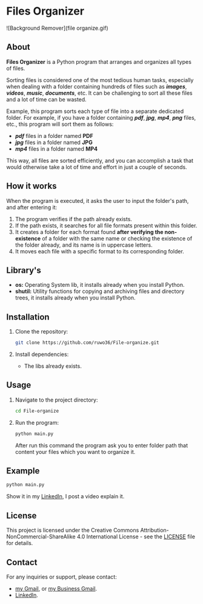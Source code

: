 
# Files Organizer

![Background Remover](file organize.gif)

## About

**Files Organizer** is a Python program that arranges and organizes all types of files.

Sorting files is considered one of the most tedious human tasks, especially when dealing with a folder containing hundreds of files such as **_images_**, **_videos_**, **_music_**, **_documents_**, etc. It can be challenging to sort all these files and a lot of time can be wasted.

Example, this program sorts each type of file into a separate dedicated folder. For example, if you have a folder containing **_pdf_**, **_jpg_**, **_mp4_**, **_png_** files, etc., this program will sort them as follows:

- **_pdf_** files in a folder named **PDF**
- **_jpg_** files in a folder named **JPG**
- **_mp4_** files in a folder named **MP4**

This way, all files are sorted efficiently, and you can accomplish a task that would otherwise take a lot of time and effort in just a couple of seconds.

## How it works

When the program is executed, it asks the user to input the folder's path, and after entering it:

1. The program verifies if the path already exists.
2. If the path exists, it searches for all file formats present within this folder.
3. It creates a folder for each format found **after verifying the non-existence** of a folder with the same name or checking the existence of the folder already, and its name is in uppercase letters.
4. It moves each file with a specific format to its corresponding folder.

## Library's

- **os:** Operating System lib, it installs already when you install Python.
- **shutil:** Utility functions for copying and archiving files and directory trees, it installs already when you install Python.

## Installation

1. Clone the repository:

   ```bash
   git clone https://github.com/ruwo36/File-organize.git
   ```

2. Install dependencies:

   - The libs already exists.

## Usage

1. Navigate to the project directory:

   ```bash
   cd File-organize
   ```

2. Run the program:

   ```bash
   python main.py
   ```

   After run this command the program ask you to enter folder path that content your files which you want to organize it.

## Example

```bash
python main.py
```
Show it in my [LinkedIn](https://www.linkedin.com/in/ali-n-ajeeb), I post a video explain it.

## License

This project is licensed under the Creative Commons Attribution-NonCommercial-ShareAlike 4.0 International License - see the [LICENSE](LICENSE) file for details.

## Contact

For any inquiries or support, please contact:
- [my Gmail](mailto:mayasajeeb123@gmail.com), or [my Business Gmail](mailto:it.academy.info1@gmail.com).
- [LinkedIn](https://www.linkedin.com/in/ali-n-ajeeb).
